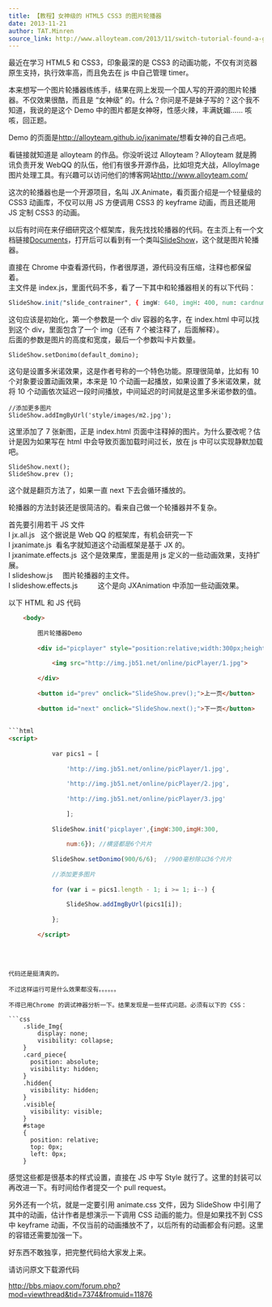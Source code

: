 ```yaml
---
title: 【教程】女神级的 HTML5 CSS3 的图片轮播器
date: 2013-11-21
author: TAT.Minren
source_link: http://www.alloyteam.com/2013/11/switch-tutorial-found-a-goddess-class-html5-css3-picture-carousel-unit-with-code/
---
```


最近在学习 HTML5 和 CSS3，印象最深的是 CSS3 的动画功能，不仅有浏览器原生支持，执行效率高，而且免去在 js 中自己管理 timer。

本来想写一个图片轮播器练练手，结果在网上发现一个国人写的开源的图片轮播器。不仅效果很酷，而且是 “女神级” 的。什么？你问是不是妹子写的？这个我不知道，我说的是这个 Demo 中的图片都是女神呀，性感火辣，丰满妩媚…… 咳咳，回正题。

Demo 的页面是<http://alloyteam.github.io/jxanimate/>想看女神的自己点吧。

看链接就知道是 alloyteam 的作品。你没听说过 Alloyteam？Alloyteam 就是腾讯负责开发 WebQQ 的队伍，他们有很多开源作品，比如坦克大战，AlloyImage 图片处理工具。有兴趣可以访问他们的博客网站<http://www.alloyteam.com/>

这次的轮播器也是一个开源项目，名叫 JX.Animate，看页面介绍是一个轻量级的 CSS3 动画库，不仅可以用 JS 方便调用 CSS3 的 keyframe 动画，而且还能用 JS 定制 CSS3 的动画。

以后有时间在来仔细研究这个框架库，我先找找轮播器的代码。在主页上有一个文档链接[Documents](http://alloyteam.github.io/jxanimate/js/out/index.html)，打开后可以看到有一个类叫[SlideShow](http://alloyteam.github.io/jxanimate/js/out/classes/SlideShow.html)，这个就是图片轮播器。

直接在 Chrome 中查看源代码，作者很厚道，源代码没有压缩，注释也都保留着。  
主文件是 index.js，里面代码不多，看了一下其中和轮播器相关的有以下代码：

```css
SlideShow.init("slide_contrainer", { imgW: 640, imgH: 400, num: cardnum });
```

这句应该是初始化，第一个参数是一个 div 容器的名字，在 index.html 中可以找到这个 div，里面包含了一个 img（还有 7 个被注释了，后面解释）。  
后面的参数是图片的高度和宽度，最后一个参数叫卡片数量。

    SlideShow.setDonimo(default_domino);

这句是设置多米诺效果，这是作者号称的一个特色功能。原理很简单，比如有 10 个对象要设置动画效果，本来是 10 个动画一起播放，如果设置了多米诺效果，就将 10 个动画依次延迟一段时间播放，中间延迟的时间就是这里多米诺参数的值。

    //添加更多图片
    SlideShow.addImgByUrl('style/images/m2.jpg');

这里添加了 7 张新图，正是 index.html 页面中注释掉的图片。为什么要改呢？估计是因为如果写在 html 中会导致页面加载时间过长，放在 js 中可以实现静默加载吧。

    SlideShow.next();
    SlideShow.prev ();

这个就是翻页方法了，如果一直 next 下去会循环播放的。

轮播器的方法封装还是很简洁的。看来自己做一个轮播器并不复杂。

首先要引用若干 JS 文件  
l jx.all.js   这个据说是 Web QQ 的框架库，有机会研究一下  
l jxanimate.js  看名字就知道这个动画框架是基于 JX 的。  
l jxanimate.effects.js  这个是效果库，里面是用 js 定义的一些动画效果，支持扩展。  
l slideshow.js     图片轮播器的主文件。  
l slideshow.effects.js          这个是向 JXAnimation 中添加一些动画效果。

以下 HTML 和 JS 代码

````html
    <body>
 
        图片轮播器Demo
 
        <div id="picplayer" style="position:relative;width:300px;height:300px;">
 
            <img src="http://img.jb51.net/online/picPlayer/1.jpg">
 
        </div>
 
        <button id="prev" onclick="SlideShow.prev();">上一页</button>
 
        <button id="next" onclick="SlideShow.next();">下一页</button>
 
        
```html
<script>
 
            var pics1 = [
 
                'http://img.jb51.net/online/picPlayer/1.jpg',
 
                'http://img.jb51.net/online/picPlayer/2.jpg',
 
                'http://img.jb51.net/online/picPlayer/3.jpg'
 
                ];
 
            SlideShow.init('picplayer',{imgW:300,imgH:300,
 
                num:6}); //横竖都是6个片片
 
            SlideShow.setDonimo(900/6/6);  //900毫秒除以36个片片
 
            //添加更多图片
 
            for (var i = pics1.length - 1; i >= 1; i--) {
 
                SlideShow.addImgByUrl(pics1[i]);
 
            };
 
        </script>
````

 
    </body>

````

代码还是挺清爽的。

不过这样运行可是什么效果都没有。。。。。。

不得已用Chrome 的调试神器分析一下。结果发现是一些样式问题。必须有以下的 CSS：

```css
    .slide_Img{
        display: none;
        visibility: collapse;
    }
    .card_piece{
      position: absolute;
      visibility: hidden;
    }
    .hidden{
      visibility: hidden;
    }
    .visible{
      visibility: visible;
    }
    #stage
    {
      position: relative;
      top: 0px;
      left: 0px;
    }
````

感觉这些都是很基本的样式设置，直接在 JS 中写 Style 就行了。这里的封装可以再改进一下。有时间给作者提交一个 pull request。

另外还有一个坑，就是一定要引用 animate.css 文件，因为 SlideShow 中引用了其中的动画，估计作者是想演示一下调用 CSS 动画的能力。但是如果找不到 CSS 中 keyframe 动画，不仅当前的动画播放不了，以后所有的动画都会有问题。这里的容错还需要加强一下。

好东西不敢独享，把完整代码给大家发上来。

请访问原文下载源代码

<http://bbs.miaov.com/forum.php?mod=viewthread&tid=7374&fromuid=11876>